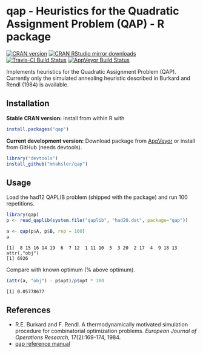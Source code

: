 # qap - Heuristics for the Quadratic Assignment Problem (QAP) - R package

[![CRAN version](http://www.r-pkg.org/badges/version/qap)](https://cran.r-project.org/package=qap)
[![CRAN RStudio mirror downloads](http://cranlogs.r-pkg.org/badges/qap)](https://cran.r-project.org/package=qap)
[![Travis-CI Build Status](https://travis-ci.org/mhahsler/qap.svg?branch=master)](https://travis-ci.org/mhahsler/qap)
[![AppVeyor Build Status](https://ci.appveyor.com/api/projects/status/github/mhahsler/qap?branch=master&svg=true)](https://ci.appveyor.com/project/mhahsler/qap)

Implements heuristics for the Quadratic Assignment Problem (QAP). Currently only the simulated annealing heuristic described in Burkard and Rendl (1984) is available. 

## Installation

__Stable CRAN version:__ install from within R with
```R
install.packages("qap")
```
__Current development version:__ Download package from [AppVeyor](https://ci.appveyor.com/project/mhahsler/qap/build/artifacts) or install from GitHub (needs devtools).
```R 
library("devtools")
install_github("mhahsler/qap")
```


## Usage

Load the had12 QAPLIB problem (shipped with the package) and
run 100 repetitions.
```R
library(qap)
p <- read_qaplib(system.file("qaplib", "had20.dat", package="qap"))

a <- qap(p$A, p$B, rep = 100)
a
```

```
[1]  8 15 16 14 19  6  7 12  1 11 10  5  3 20  2 17  4  9 18 13
attr(,"obj")
[1] 6926
```

Compare with known optimum (% above optimum).
```R
(attr(a, "obj") - p$opt)/p$opt * 100
```

```
[1] 0.05778677
```

## References

* R.E. Burkard and F. Rendl. A thermodynamically motivated simulation procedure for combinatorial optimization problems. _European Journal of Operations Research,_ 17(2):169-174, 1984.
* [qap reference manual](https://cran.r-project.org/package=qap/qap.pdf)

